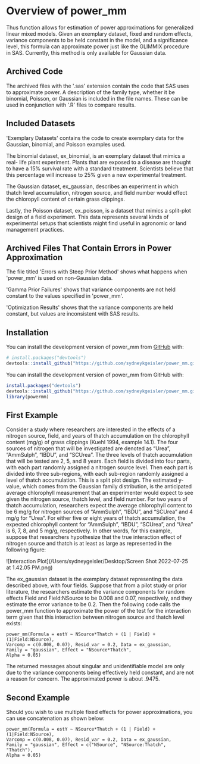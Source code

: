 <!-- README.md is generated from README.Rmd. Please edit that file -->

# Overview of power_mm

Thus function allows for estimation of power approximations for generalized 
linear mixed models. Given an exemplary dataset, fixed and random effects,
variance components to be held constant in the model, and a significance level,
this formula can approximate power just like the GLIMMIX procedure in SAS.
Currently, this method is only available for Gaussian data.

## Archived Code

The archived files with the '.sas' extension contain the code that SAS uses to
approximate power. A description of the family type, whether it be binomial,
Poisson, or Gaussian is included in the file names. These can be used in
conjunction with '.R' files to compare results.

## Included Datasets

'Exemplary Datasets' contains the code to create exemplary data for the 
Gaussian, binomial, and Poisson examples used.

The binomial dataset, ex_binomial, is an exemplary dataset that mimics a real-
life plant experiment. Plants that are exposed to a disease are thought to have 
a 15% survival rate with a standard treatment. Scientists believe that this 
percentage will increase to 25% given a new experimental treatment.

The Gaussian dataset, ex_gaussian, describes an experiment in which thatch level 
accumulation, nitrogen source, and field number would effect the chloropyll 
content of certain grass clippings.

Lastly, the Poisson dataset, ex_poisson, is a dataset that mimics a split-plot 
design of a field experiment. This data represents several kinds of experimental 
setups that scientists might find useful in agronomic or land management 
practices.

## Archived Files That Contain Errors in Power Approximation

The file titled 'Errors with Steep Prior Method' shows what happens when 
'power_mm' is used on non-Gaussian data.

'Gamma Prior Failures' shows that variance components are not held constant
to the values specified in 'power_mm'.

'Optimization Results' shows that the variance components are held constant,
but values are inconsistent with SAS results.

## Installation

You can install the development version of power_mm from [GitHub](https://github.com/sydneykgeisler/power_mm.git) with:

``` r
# install.packages("devtools")
devtools::install_github("https://github.com/sydneykgeisler/power_mm.git")
```

You can install the development version of power_mm from GitHub with:

```r
install.packages("devtools")
devtools::install_github("https://github.com/sydneykgeisler/power_mm.git")
library(powermm)
```

## First Example

Consider a study where researchers are interested in the effects of a nitrogen source, field, and years of thatch accumulation on the chlorophyll content (mg/g) of grass clippings (Kuehl 1994, example 14.1). The four sources of nitrogen that will be investigated are denoted as “Urea”, “AmmSulph”, “IBDU”, and “SCUrea”. The three levels of thatch accumulation that will be tested are 2, 5, and 8 years. Each field is divided into four parts, with each part randomly assigned a nitrogen source level.  Then each part is divided into three sub-regions, with each sub-region randomly assigned a level of thatch accumulation.  This is a split plot design. The estimated y-value, which comes from the Gaussian family distribution, is the anticipated average chlorophyll measurement that an experimenter would expect to see given the nitrogen source, thatch level, and field number. For two years of thatch accumulation, researchers expect the average chlorophyll content to be 6 mg/g for nitrogen sources of “AmmSulph”, “IBDU”, and “SCUrea” and 4 mg/g for “Urea”. For either five or eight years of thatch accumulation, the expected chlorophyll content for “AmmSulph”, “IBDU”, “SCUrea”, and “Urea” is 6, 7, 8, and 5 mg/g, respectively.  In other words, for this example, suppose that researchers hypothesize that the true interaction effect of nitrogen source and thatch is at least as large as represented in the following figure:

![Interaction Plot](/Users/sydneygeisler/Desktop/Screen Shot 2022-07-25 at 1.42.05 PM.png)

The ex_gaussian dataset is the exemplary dataset representing the data described above, with four fields.  Suppose that from a pilot study or prior literature, the researchers estimate the variance components for random effects Field and Field:NSource to be 0.008 and 0.07, respectively, and they estimate the error variance to be 0.2. Then the following code calls the power_mm function to approximate the power of the test for the interaction term given that this interaction between nitrogen source and thatch level exists:

```{r example}
power_mm(Formula = estY ~ NSource*Thatch + (1 | Field) + (1|Field:NSource),
Varcomp = c(0.008, 0.07), Resid_var = 0.2, Data = ex_gaussian,
Family = "gaussian", Effect = "NSource*Thatch",
Alpha = 0.05)
```

The returned messages about singular and unidentifiable model are only due to the variance components being effectively held constant, and are not a reason for concern.  The approximated power is about .9475.

## Second Example

Should you wish to use multiple fixed effects for power approximations, you can 
use concatenation as shown below:

```{r example}
power_mm(Formula = estY ~ NSource*Thatch + (1 | Field) + (1|Field:NSource), 
Varcomp = c(0.008, 0.07), Resid_var = 0.2, Data = ex_gaussian,
Family = "gaussian", Effect = c("NSource", "NSource:Thatch", "Thatch"),
Alpha = 0.05)
```
